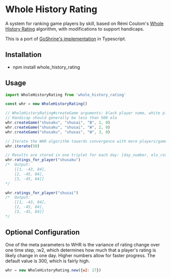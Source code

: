 # Whole History Rating

A system for ranking game players by skill, based on Rémi Coulom's [Whole History Rating](http://remi.coulom.free.fr/WHR/WHR.pdf) algorithm, with modifications to support handicaps.

This is a port of [GoShrine's implementation](https://github.com/goshrine/whole_history_rating) in Typescript. 

Installation
------------

* npm install whole_history_rating


Usage
-----
```js
import WholeHistoryRating from 'whole_history_rating'

const whr = new WholeHistoryRating()

// WholeHistoryRating#createGame arguments: black player name, white player name, winner, day number, handicap
// Handicap should generally be less than 500 elo
whr.createGame("shusaku", "shusai", "B", 1, 0)
whr.createGame("shusaku", "shusai", "W", 2, 0)
whr.createGame("shusaku", "shusai", "W", 3, 0)

// Iterate the WHR algorithm towards convergence with more players/games, more iterations are needed.
whr.iterate(50)

// Results are stored in one triplet for each day: [day_number, elo_rating, uncertainty]
whr.ratings_for_player("shusaku")
/*  Output:
    [[1, -43, 84], 
    [2, -45, 84], 
    [3, -45, 84]]
*/

whr.ratings_for_player("shusai")
/*  Output:
    [[1, -43, 84], 
    [2, -45, 84], 
    [3, -45, 84]]
*/
```

Optional Configuration
----------------------

One of the meta parameters to WHR is the variance of rating change over one time step, :w2,
which determines how much that a player's rating is likely change in one day.  Higher numbers allow for faster progress.
The default value is 300, which is fairly high.
```js
whr = new WholeHistoryRating.new({w2: 17})
```
